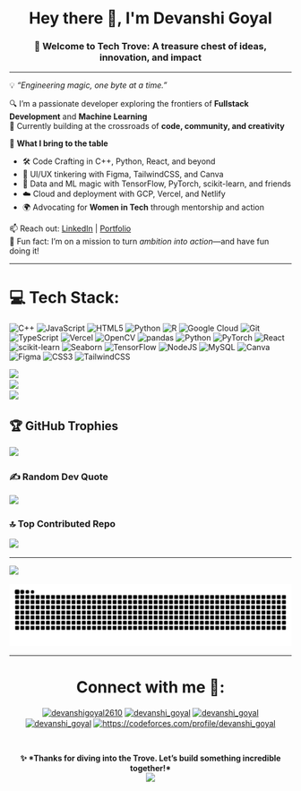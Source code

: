 <h1 align="center">Hey there 👋, I'm Devanshi Goyal</h1>
<h3 align="center">🚀 Welcome to Tech Trove: A treasure chest of ideas, innovation, and impact</h3>

---

💡 *“Engineering magic, one byte at a time.”*

🔍 I’m a passionate developer exploring the frontiers of **Fullstack Development** and **Machine Learning**  
🎯 Currently building at the crossroads of **code, community, and creativity**

💫 **What I bring to the table**  
- 🛠️ Code Crafting in C++, Python, React, and beyond  
- 🎨 UI/UX tinkering with Figma, TailwindCSS, and Canva  
- 🤖 Data and ML magic with TensorFlow, PyTorch, scikit-learn, and friends  
- ☁️ Cloud and deployment with GCP, Vercel, and Netlify  
- 🌍 Advocating for **Women in Tech** through mentorship and action  

📫 Reach out: [LinkedIn](https://www.linkedin.com/in/devanshi-goyal) | [Portfolio](https://devanshi-goyal-portfolio.vercel.app)  
🧭 Fun fact: I’m on a mission to turn *ambition into action*—and have fun doing it!

---




# 💻 Tech Stack:
![C++](https://img.shields.io/badge/c++-%2300599C.svg?style=for-the-badge&logo=cplusplus&logoColor=white) ![JavaScript](https://img.shields.io/badge/javascript-%23323330.svg?style=for-the-badge&logo=javascript&logoColor=%23F7DF1E) ![HTML5](https://img.shields.io/badge/html5-%23E34F26.svg?style=for-the-badge&logo=html5&logoColor=white) ![Python](https://img.shields.io/badge/python-3670A0?style=for-the-badge&logo=python&logoColor=ffdd54) ![R](https://img.shields.io/badge/r-%23276DC3.svg?style=for-the-badge&logo=r&logoColor=white) ![Google Cloud](https://img.shields.io/badge/Google%20Cloud-%234285F4.svg?style=for-the-badge&logo=google-cloud&logoColor=white) ![Git](https://img.shields.io/badge/git-%23F05033.svg?style=for-the-badge&logo=git&logoColor=white) ![TypeScript](https://img.shields.io/badge/typescript-%23007ACC.svg?style=for-the-badge&logo=typescript&logoColor=white) ![Vercel](https://img.shields.io/badge/vercel-%23000000.svg?style=for-the-badge&logo=vercel&logoColor=white) ![OpenCV](https://img.shields.io/badge/opencv-%23white.svg?style=for-the-badge&logo=opencv&logoColor=black) ![pandas](https://img.shields.io/badge/pandas-%23150458.svg?style=for-the-badge&logo=pandas&logoColor=white) ![Python](https://img.shields.io/badge/python-3670A0?style=for-the-badge&logo=python&logoColor=ffdd54) ![PyTorch](https://img.shields.io/badge/PyTorch-%23EE4C2C.svg?style=for-the-badge&logo=PyTorch&logoColor=white) ![React](https://img.shields.io/badge/react-%2320232a.svg?style=for-the-badge&logo=react&logoColor=%2361DAFB) ![scikit-learn](https://img.shields.io/badge/scikit--learn-%23F7931E.svg?style=for-the-badge&logo=scikit-learn&logoColor=white) ![Seaborn](https://img.shields.io/badge/seaborn-%231E88E5.svg?style=for-the-badge&logo=seaborn&logoColor=white) ![TensorFlow](https://img.shields.io/badge/TensorFlow-%23FF6F00.svg?style=for-the-badge&logo=TensorFlow&logoColor=white) ![NodeJS](https://img.shields.io/badge/node.js-6DA55F?style=for-the-badge&logo=node.js&logoColor=white) ![MySQL](https://img.shields.io/badge/mysql-4479A1.svg?style=for-the-badge&logo=mysql&logoColor=white) ![Canva](https://img.shields.io/badge/Canva-%2300C4CC.svg?style=for-the-badge&logo=Canva&logoColor=white) ![Figma](https://img.shields.io/badge/figma-%23F24E1E.svg?style=for-the-badge&logo=figma&logoColor=white) ![CSS3](https://img.shields.io/badge/css3-%231572B6.svg?style=for-the-badge&logo=css3&logoColor=white) ![TailwindCSS](https://img.shields.io/badge/tailwindcss-%2338B2AC.svg?style=for-the-badge&logo=tailwind-css&logoColor=white) 

![](https://github-readme-stats.vercel.app/api?username=DevanshiGoyal&theme=blue-green&hide_border=false&include_all_commits=false&count_private=false)<br/>
![](https://nirzak-streak-stats.vercel.app/?user=DevanshiGoyal&theme=blue-green&hide_border=false)<br/>
![](https://github-readme-stats.vercel.app/api/top-langs/?username=DevanshiGoyal&theme=blue-green&hide_border=false&include_all_commits=false&count_private=false&layout=compact)

## 🏆 GitHub Trophies
![](https://github-profile-trophy.vercel.app/?username=DevanshiGoyal&theme=radical&no-frame=false&no-bg=true&margin-w=4)

### ✍️ Random Dev Quote
![](https://quotes-github-readme.vercel.app/api?type=horizontal&theme=radical)

### 🔝 Top Contributed Repo
![](https://github-contributor-stats.vercel.app/api?username=DevanshiGoyal&limit=5&theme=dark&combine_all_yearly_contributions=true)

---
[![](https://visitcount.itsvg.in/api?id=AnishaGupta-tech&icon=0&color=0)](https://visitcount.itsvg.in)

<!--
<h1 align="center">Hi 👋, I'm Devanshi Goyal</h1>
<h3 align="center">Welcome to my GitHub profile!  </h3>
<h3 align="center">I'm a passionate developer 🚀 who loves exploring new technologies, building cool projects, and collaborating with the open-source community.</h3>

<p align="left"> <img src="https://komarev.com/ghpvc/?username=devanshigoyal&label=Profile%20views&color=0e75b6&style=flat" alt="devanshigoyal" /> </p>

<p align="left"> <a href="https://github.com/ryo-ma/github-profile-trophy"><img src="https://github-profile-trophy.vercel.app/?username=devanshigoyal" alt="devanshigoyal" /></a> </p>

- 🌱 I’m currently learning **React , JavaScript**

- 👨‍💻 All of my projects are available at [https://devanshi-goyal-portfolio.vercel.app/](https://devanshi-goyal-portfolio.vercel.app/)

- 📫 How to reach me **goyaldevanshi2610tech@gmail.com**



<h1 align="center">Languages and Tools:</h1>

<p align="center"> <a href="https://www.w3schools.com/cpp/" target="_blank" rel="noreferrer"> <img src="https://raw.githubusercontent.com/devicons/devicon/master/icons/cplusplus/cplusplus-original.svg" alt="cplusplus" width="40" height="40"/> </a> <a href="https://www.w3schools.com/css/" target="_blank" rel="noreferrer"> <img src="https://raw.githubusercontent.com/devicons/devicon/master/icons/css3/css3-original-wordmark.svg" alt="css3" width="40" height="40"/> </a> <a href="https://www.figma.com/" target="_blank" rel="noreferrer"> <img src="https://www.vectorlogo.zone/logos/figma/figma-icon.svg" alt="figma" width="40" height="40"/> </a> <a href="https://cloud.google.com" target="_blank" rel="noreferrer"> <img src="https://www.vectorlogo.zone/logos/google_cloud/google_cloud-icon.svg" alt="gcp" width="40" height="40"/> </a> <a href="https://git-scm.com/" target="_blank" rel="noreferrer"> <img src="https://www.vectorlogo.zone/logos/git-scm/git-scm-icon.svg" alt="git" width="40" height="40"/> </a> <a href="https://www.w3.org/html/" target="_blank" rel="noreferrer"> <img src="https://raw.githubusercontent.com/devicons/devicon/master/icons/html5/html5-original-wordmark.svg" alt="html5" width="40" height="40"/> </a> <a href="https://www.mysql.com/" target="_blank" rel="noreferrer"> <img src="https://raw.githubusercontent.com/devicons/devicon/master/icons/mysql/mysql-original-wordmark.svg" alt="mysql" width="40" height="40"/> </a> <a href="https://opencv.org/" target="_blank" rel="noreferrer"> <img src="https://www.vectorlogo.zone/logos/opencv/opencv-icon.svg" alt="opencv" width="40" height="40"/> </a> <a href="https://pandas.pydata.org/" target="_blank" rel="noreferrer"> <img src="https://raw.githubusercontent.com/devicons/devicon/2ae2a900d2f041da66e950e4d48052658d850630/icons/pandas/pandas-original.svg" alt="pandas" width="40" height="40"/> </a> <a href="https://www.python.org" target="_blank" rel="noreferrer"> <img src="https://raw.githubusercontent.com/devicons/devicon/master/icons/python/python-original.svg" alt="python" width="40" height="40"/> </a> <a href="https://pytorch.org/" target="_blank" rel="noreferrer"> <img src="https://www.vectorlogo.zone/logos/pytorch/pytorch-icon.svg" alt="pytorch" width="40" height="40"/> </a> <a href="https://reactjs.org/" target="_blank" rel="noreferrer"> <img src="https://raw.githubusercontent.com/devicons/devicon/master/icons/react/react-original-wordmark.svg" alt="react" width="40" height="40"/> </a> <a href="https://scikit-learn.org/" target="_blank" rel="noreferrer"> <img src="https://upload.wikimedia.org/wikipedia/commons/0/05/Scikit_learn_logo_small.svg" alt="scikit_learn" width="40" height="40"/> </a> <a href="https://seaborn.pydata.org/" target="_blank" rel="noreferrer"> <img src="https://seaborn.pydata.org/_images/logo-mark-lightbg.svg" alt="seaborn" width="40" height="40"/> </a> <a href="https://tailwindcss.com/" target="_blank" rel="noreferrer"> <img src="https://www.vectorlogo.zone/logos/tailwindcss/tailwindcss-icon.svg" alt="tailwind" width="40" height="40"/> </a> <a href="https://www.tensorflow.org" target="_blank" rel="noreferrer"> <img src="https://www.vectorlogo.zone/logos/tensorflow/tensorflow-icon.svg" alt="tensorflow" width="40" height="40"/> </a> </p>
<br>
<p><img align="center" src="https://github-readme-stats.vercel.app/api/top-langs?username=devanshigoyal&show_icons=true&locale=en&layout=compact" alt="devanshigoyal" /></p>
<br>

<p>&nbsp;<img align="center" src="https://github-readme-stats.vercel.app/api?username=devanshigoyal&show_icons=true&locale=en" alt="devanshigoyal" /></p>
<br>

<p><img align="center" src="https://github-readme-streak-stats.herokuapp.com/?user=devanshigoyal&" alt="devanshigoyal" /></p>

-->
<img src="https://raw.githubusercontent.com/DevanshiGoyal/DevanshiGoyal/output/snake.svg" width = 1500 alt="Snake animation" />
<br>

---
<!--
## 🗺️ Explore My GitHub


- 📈 **Contribution Graph**:

  <p align="center">
    <img src="https://ghchart.rshah.org/DevanshiGoyal" alt="My Github chart" />
  </p>

---
-->

<h1 align="center">Connect with me 🤝:</h1>

<p align="center">
<a href="https://linkedin.com/in/devanshigoyal2610" target="blank"><img align="center" src="https://raw.githubusercontent.com/rahuldkjain/github-profile-readme-generator/master/src/images/icons/Social/linked-in-alt.svg" alt="devanshigoyal2610" height="30" width="40" /></a>
<a href="https://www.codechef.com/users/devanshi_goyal" target="blank"><img align="center" src="https://cdn.jsdelivr.net/npm/simple-icons@3.1.0/icons/codechef.svg" alt="devanshi_goyal" height="30" width="40" /></a>
<a href="https://codeforces.com/profile/devanshi_goyal" target="blank"><img align="center" src="https://raw.githubusercontent.com/rahuldkjain/github-profile-readme-generator/master/src/images/icons/Social/codeforces.svg" alt="devanshi_goyal" height="30" width="40" /></a>
<a href="https://www.leetcode.com/devanshi_goyal" target="blank"><img align="center" src="https://raw.githubusercontent.com/rahuldkjain/github-profile-readme-generator/master/src/images/icons/Social/leet-code.svg" alt="devanshi_goyal" height="30" width="40" /></a>
<a href="https://auth.geeksforgeeks.org/user/https://codeforces.com/profile/devanshi_goyal" target="blank"><img align="center" src="https://raw.githubusercontent.com/rahuldkjain/github-profile-readme-generator/master/src/images/icons/Social/geeks-for-geeks.svg" alt="https://codeforces.com/profile/devanshi_goyal" height="30" width="40" /></a>
</p>

<br>
<p align="center">
  <b>✨ *Thanks for diving into the Trove. Let’s build something incredible together!*</b> <br/>
  <img src="https://media.giphy.com/media/hvRJCLFzcasrR4ia7z/giphy.gif" width="40"/>
</p>



